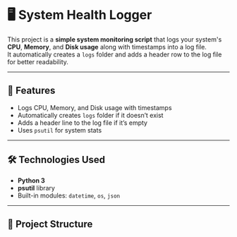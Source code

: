 # 🖥️ System Health Logger

This project is a **simple system monitoring script** that logs your system's **CPU**, **Memory**, and **Disk usage** along with timestamps into a log file.  
It automatically creates a `logs` folder and adds a header row to the log file for better readability.

---

## 📌 Features
- Logs CPU, Memory, and Disk usage with timestamps  
- Automatically creates `logs` folder if it doesn’t exist  
- Adds a header line to the log file if it’s empty  
- Uses `psutil` for system stats  

---

## 🛠️ Technologies Used
- **Python 3**
- **psutil** library
- Built-in modules: `datetime`, `os`, `json`

---

## 📁 Project Structure


